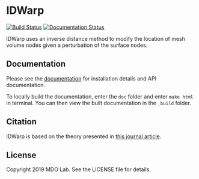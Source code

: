 
# IDWarp
[![Build Status](https://travis-ci.com/mdolab/idwarp.svg?branch=master)](https://travis-ci.com/mdolab/idwarp)
[![Documentation Status](https://readthedocs.com/projects/mdolab-idwarp/badge/?version=latest)](https://mdolab-idwarp.readthedocs-hosted.com/en/latest/?badge=latest)


IDWarp uses an inverse distance method to modify the location of mesh volume nodes given a perturbation of the surface nodes.

## Documentation

Please see the [documentation](https://mdolab-idwarp.readthedocs-hosted.com/en/latest/) for installation details and API documentation.

To locally build the documentation, enter the `doc` folder and enter `make html` in terminal.
You can then view the built documentation in the `_build` folder.


## Citation

IDWarp is based on the theory presented in [this journal article](https://doi.org/10.1016/j.jcp.2011.09.021).

## License
Copyright 2019 MDO Lab. See the LICENSE file for details.
